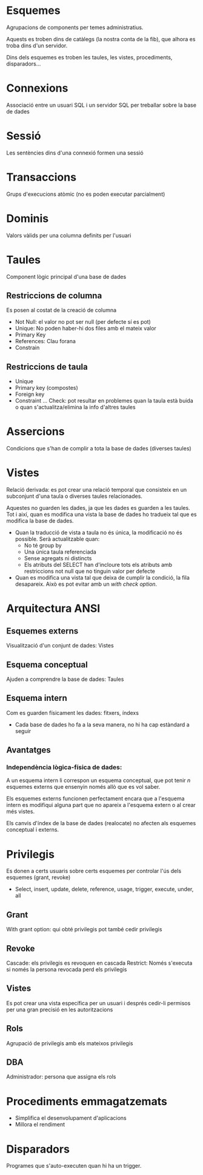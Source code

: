 # Esquemes
Agrupacions de components per temes administratius.

Aquests es troben dins de catàlegs (la nostra conta de la fib), que alhora es troba dins d'un servidor.

Dins dels esquemes es troben les taules, les vistes, procediments, disparadors...
# Connexions
Associació entre un usuari SQL i un servidor SQL per treballar sobre la base de dades
# Sessió
Les sentències dins d'una connexió formen una sessió
# Transaccions
Grups d'execucions atòmic (no es poden executar parcialment)
# Dominis
Valors vàlids per una columna definits per l'usuari 
# Taules
Component lògic principal d'una base de dades
## Restriccions de columna
Es posen al costat de la creació de columna
- Not Null: el valor no pot ser null (per defecte sí es pot)
- Unique: No poden haber-hi dos files amb el mateix valor
- Primary Key
- References: Clau forana
- Constrain
## Restriccions de taula
- Unique
- Primary key (compostes)
- Foreign key
- Constraint ... Check: pot resultar en problemes quan la taula està buida o quan s'actualitza/elimina la info d'altres taules
# Assercions
Condicions que s'han de complir a tota la base de dades (diverses taules)
# Vistes
Relació derivada: es pot crear una relació temporal que consisteix en un subconjunt d'una taula o diverses taules relacionades.

Aquestes no guarden les dades, ja que les dades es guarden a les taules. Tot i així, quan es modifica una vista la base de dades ho tradueix tal que es modifica la base de dades.
- Quan la traducció de vista a taula no és única, la modificació no és possible. Serà actualitzable quan:
	- No té group by
	- Una única taula referenciada
	- Sense agregats ni distincts
	- Els atributs del SELECT han d'incloure tots els atributs amb restriccions not null que no tinguin valor per defecte
- Quan es modifica una vista tal que deixa de cumplir la condició, la fila desapareix. Això es pot evitar amb un _with check option_.
# Arquitectura ANSI
## Esquemes externs
Visualització d'un conjunt de dades: Vistes
## Esquema conceptual
Ajuden a comprendre la base de dades: Taules
## Esquema intern
Com es guarden físicament les dades: fitxers, índexs
- Cada base de dades ho fa a la seva manera, no hi ha cap estàndard  a seguir
## Avantatges
### Independència lògica-física de dades: 
A un esquema intern li correspon un esquema conceptual, que pot tenir $n$ esquemes externs que ensenyin només allò que es vol saber. 

Els esquemes externs funcionen perfectament encara que a l'esquema intern es modifiqui alguna part que no apareix a l'esquema extern o al crear més vistes.

Els canvis d'índex de la base de dades (realocate) no afecten als esquemes conceptual i externs.

# Privilegis
Es donen a certs usuaris sobre certs esquemes per controlar l'ús dels esquemes (grant, revoke)
- Select, insert, update, delete, reference, usage, trigger, execute, under, all

## Grant
With grant option: qui obté privilegis pot també cedir privilegis
## Revoke
Cascade: els privilegis es revoquen en cascada
Restrict: Només s'executa si només la persona revocada perd els privilegis

## Vistes
Es pot crear una vista específica per un usuari i després cedir-li permisos per una gran precisió en les autoritzacions
## Rols
Agrupació de privilegis amb els mateixos privilegis
## DBA
Administrador: persona que assigna els rols
# Procediments emmagatzemats
- Simplifica el desenvolupament d'aplicacions
- Millora el rendiment
# Disparadors
Programes que s'auto-executen quan hi ha un trigger.